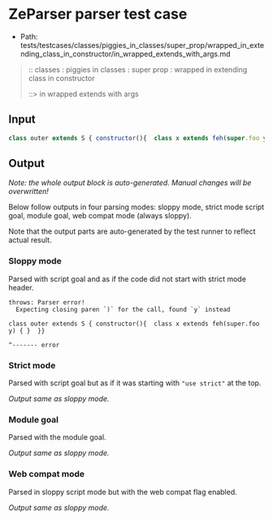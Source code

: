 # ZeParser parser test case

- Path: tests/testcases/classes/piggies_in_classes/super_prop/wrapped_in_extending_class_in_constructor/in_wrapped_extends_with_args.md

> :: classes : piggies in classes : super prop : wrapped in extending class in constructor
>
> ::> in wrapped extends with args

## Input

`````js
class outer extends S { constructor(){  class x extends feh(super.foo y) { }  }}
`````

## Output

_Note: the whole output block is auto-generated. Manual changes will be overwritten!_

Below follow outputs in four parsing modes: sloppy mode, strict mode script goal, module goal, web compat mode (always sloppy).

Note that the output parts are auto-generated by the test runner to reflect actual result.

### Sloppy mode

Parsed with script goal and as if the code did not start with strict mode header.

`````
throws: Parser error!
  Expecting closing paren `)` for the call, found `y` instead

class outer extends S { constructor(){  class x extends feh(super.foo y) { }  }}
                                                                      ^------- error
`````

### Strict mode

Parsed with script goal but as if it was starting with `"use strict"` at the top.

_Output same as sloppy mode._

### Module goal

Parsed with the module goal.

_Output same as sloppy mode._

### Web compat mode

Parsed in sloppy script mode but with the web compat flag enabled.

_Output same as sloppy mode._
